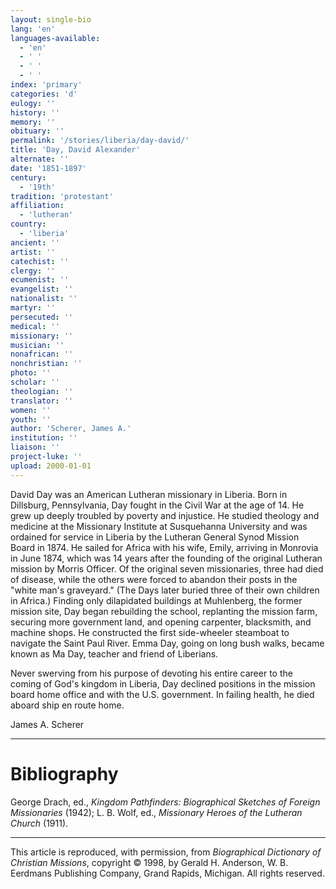 ```yaml
---
layout: single-bio
lang: 'en'
languages-available:
  - 'en'
  - ' '
  - ' '
  - ' '
index: 'primary'
categories: 'd'
eulogy: ''
history: ''
memory: ''
obituary: ''
permalink: '/stories/liberia/day-david/'
title: 'Day, David Alexander'
alternate: ''
date: '1851-1897'
century:
  - '19th'
tradition: 'protestant'
affiliation:
  - 'lutheran'
country:
  - 'liberia'
ancient: ''
artist: ''
catechist: ''
clergy: ''
ecumenist: ''
evangelist: ''
nationalist: ''
martyr: ''
persecuted: ''
medical: ''
missionary: ''
musician: ''
nonafrican: ''
nonchristian: ''
photo: ''
scholar: ''
theologian: ''
translator: ''
women: ''
youth: ''
author: 'Scherer, James A.'
institution: ''
liaison: ''
project-luke: ''
upload: 2000-01-01
---
```



David Day was an American Lutheran missionary in Liberia. Born in Dillsburg, Pennsylvania, Day fought in the Civil War at the age of 14. He grew up deeply troubled by poverty and injustice. He studied theology and medicine at the Missionary Institute at Susquehanna University and was ordained for service in Liberia by the Lutheran General Synod Mission Board in 1874. He sailed for Africa with his wife, Emily, arriving in Monrovia in June 1874, which was 14 years after the founding of the original Lutheran mission by Morris Officer. Of the original seven missionaries, three had died of disease, while the others were forced to abandon their posts in the "white man's graveyard." (The Days later buried three of their own children in Africa.) Finding only dilapidated buildings at Muhlenberg, the former mission site, Day began rebuilding the school, replanting the mission farm, securing more government land, and opening carpenter, blacksmith, and machine shops. He constructed the first side-wheeler steamboat to navigate the Saint Paul River. Emma Day, going on long bush walks, became known as Ma Day, teacher and friend of Liberians.

Never swerving from his purpose of devoting his entire career to the coming of God's kingdom in Liberia, Day declined positions in the mission board home office and with the U.S. government. In failing health, he died aboard ship en route home.

James A. Scherer

---

# Bibliography

George Drach, ed., *Kingdom Pathfinders: Biographical Sketches of Foreign Missionaries* (1942); L. B. Wolf, ed., *Missionary Heroes of the Lutheran Church* (1911).

---

This article is reproduced, with permission, from *Biographical Dictionary of Christian Missions*, copyright © 1998, by Gerald H. Anderson, W. B. Eerdmans Publishing Company, Grand Rapids, Michigan. All rights reserved.